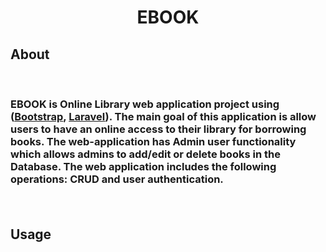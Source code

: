 <h1 align="center"> EBOOK </h1>

 <h2>About</h2>

 <br>

<h3> EBOOK is Online Library web application project using (<a href="https://getbootstrap.com/" target="_blank">Bootstrap</a>, <a href="https://laravel.com" target="_blank">Laravel</a>). The main goal of this application is allow users to have an online access to their library for borrowing books. The web-application has Admin user functionality which allows admins to add/edit or delete books in the Database. The web application  includes the following operations: CRUD and user authentication.</p>

<br>

 <h2>Usage</h2>
